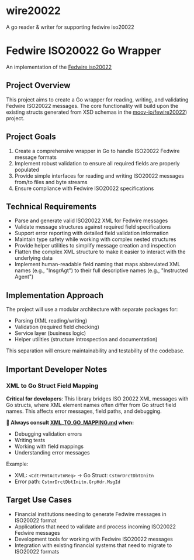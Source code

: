 # wire20022
A go reader &amp; writer for supporting fedwire iso20022 

# Fedwire ISO20022 Go Wrapper

An implementation of the [Fedwire iso20022](https://www.frbservices.org/financial-services/fednow/what-is-iso-20022-why-does-it-matter)

## Project Overview

This project aims to create a Go wrapper for reading, writing, and validating Fedwire ISO20022 messages. The core functionality will build upon the existing structs generated from XSD schemas in the [moov-io/fewire20022](https://github.com/moov-io/fedwire20022)) project.

## Project Goals

1. Create a comprehensive wrapper in Go to handle ISO20022 Fedwire message formats
2. Implement robust validation to ensure all required fields are properly populated
3. Provide simple interfaces for reading and writing ISO20022 messages from/to files and byte streams
4. Ensure compliance with Fedwire ISO20022 specifications

## Technical Requirements

- Parse and generate valid ISO20022 XML for Fedwire messages
- Validate message structures against required field specifications
- Support error reporting with detailed field validation information
- Maintain type safety while working with complex nested structures
- Provide helper utilities to simplify message creation and inspection
- Flatten the complex XML structure to make it easier to interact with the underlying data
- Implement human-readable field naming that maps abbreviated XML names (e.g., "InsgrAgt") to their full descriptive names (e.g., "Instructed Agent")

## Implementation Approach

The project will use a modular architecture with separate packages for:

- Parsing (XML reading/writing)
- Validation (required field checking)
- Service layer (business logic)
- Helper utilities (structure introspection and documentation)

This separation will ensure maintainability and testability of the codebase.

## Important Developer Notes

### XML to Go Struct Field Mapping

**Critical for developers**: This library bridges ISO 20022 XML messages with Go structs, where XML element names often differ from Go struct field names. This affects error messages, field paths, and debugging.

**📖 Always consult [XML_TO_GO_MAPPING.md](./XML_TO_GO_MAPPING.md) when:**
- Debugging validation errors
- Writing tests
- Working with field mappings
- Understanding error messages

Example:
- XML: `<CdtrPmtActvtnReq>` → Go Struct: `CstmrDrctDbtInitn`
- Error path: `CstmrDrctDbtInitn.GrpHdr.MsgId`

## Target Use Cases

- Financial institutions needing to generate Fedwire messages in ISO20022 format
- Applications that need to validate and process incoming ISO20022 Fedwire messages
- Development tools for working with Fedwire ISO20022 messages
- Integration with existing financial systems that need to migrate to ISO20022 formats
